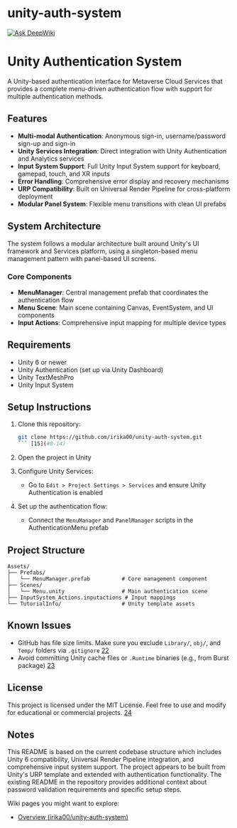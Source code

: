 # unity-auth-system

[![Ask DeepWiki](https://deepwiki.com/badge.svg)](https://deepwiki.com/irika00/unity-auth-system)


# Unity Authentication System

A Unity-based authentication interface for Metaverse Cloud Services that provides a complete menu-driven authentication flow with support for multiple authentication methods.  

## Features

- **Multi-modal Authentication**: Anonymous sign-in, username/password sign-up and sign-in 
- **Unity Services Integration**: Direct integration with Unity Authentication and Analytics services 
- **Input System Support**: Full Unity Input System support for keyboard, gamepad, touch, and XR inputs 
- **Error Handling**: Comprehensive error display and recovery mechanisms  
- **URP Compatibility**: Built on Universal Render Pipeline for cross-platform deployment
- **Modular Panel System**: Flexible menu transitions with clean UI prefabs 

## System Architecture

The system follows a modular architecture built around Unity's UI framework and Services platform, using a singleton-based menu management pattern with panel-based UI screens. 

### Core Components

- **MenuManager**: Central management prefab that coordinates the authentication flow 
- **Menu Scene**: Main scene containing Canvas, EventSystem, and UI components 
- **Input Actions**: Comprehensive input mapping for multiple device types 

## Requirements

- Unity 6 or newer 
- Unity Authentication (set up via Unity Dashboard) 
- Unity TextMeshPro  
- Unity Input System  

## Setup Instructions

1. Clone this repository:
   ```bash
   git clone https://github.com/irika00/unity-auth-system.git
   ``` [15](#0-14) 

2. Open the project in Unity 

3. Configure Unity Services:
   - Go to `Edit > Project Settings > Services` and ensure Unity Authentication is enabled 

4. Set up the authentication flow:
   - Connect the `MenuManager` and `PanelManager` scripts in the AuthenticationMenu prefab 

## Project Structure

```
Assets/
├── Prefabs/
│   └── MenuManager.prefab          # Core management component
├── Scenes/
│   └── Menu.unity                  # Main authentication scene
├── InputSystem_Actions.inputactions # Input mappings
└── TutorialInfo/                   # Unity template assets
```

## Known Issues

- GitHub has file size limits. Make sure you exclude `Library/`, `obj/`, and `Temp/` folders via `.gitignore` [22](#0-21) 
- Avoid committing Unity cache files or `.Runtime` binaries (e.g., from Burst package) [23](#0-22) 

## License

This project is licensed under the MIT License. Feel free to use and modify for educational or commercial projects. [24](#0-23) 

## Notes

This README is based on the current codebase structure which includes Unity 6 compatibility, Universal Render Pipeline integration, and comprehensive input system support. The project appears to be built from Unity's URP template and extended with authentication functionality. The existing README in the repository provides additional context about password validation requirements and specific setup steps.

Wiki pages you might want to explore:
- [Overview (irika00/unity-auth-system)](/wiki/irika00/unity-auth-system#1)
